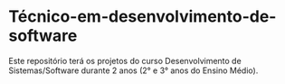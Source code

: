 # Técnico-em-desenvolvimento-de-software
Este repositório terá os projetos do curso Desenvolvimento de Sistemas/Software durante 2 anos (2° e 3° anos do Ensino Médio).

